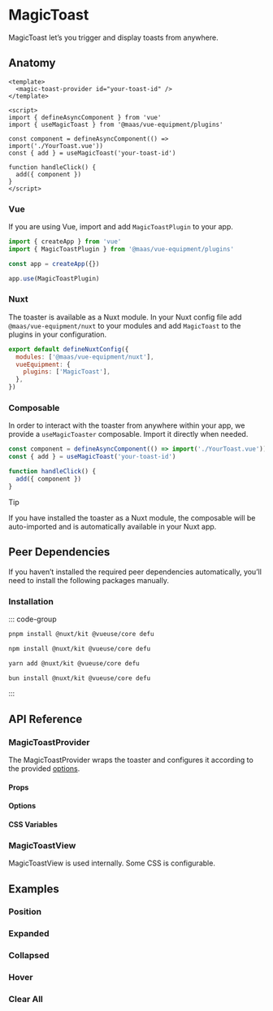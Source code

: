 # MagicToast

MagicToast let’s you trigger and display toasts from anywhere.

<component-preview src="./demo/DefaultDemo.vue" />

<!--@include: @/apps/docs/src/content/snippets/overview.md-->

## Anatomy

```vue
<template>
  <magic-toast-provider id="your-toast-id" />
</template>

<script>
import { defineAsyncComponent } from 'vue'
import { useMagicToast } from '@maas/vue-equipment/plugins'

const component = defineAsyncComponent(() => import('./YourToast.vue'))
const { add } = useMagicToast('your-toast-id')

function handleClick() {
  add({ component })
}
</script>
```

<!--@include: @/apps/docs/src/content/snippets/installation.md-->

### Vue

If you are using Vue, import and add `MagicToastPlugin` to your app.

```js
import { createApp } from 'vue'
import { MagicToastPlugin } from '@maas/vue-equipment/plugins'

const app = createApp({})

app.use(MagicToastPlugin)
```

### Nuxt

The toaster is available as a Nuxt module. In your Nuxt config file add `@maas/vue-equipment/nuxt` to your modules and add `MagicToast` to the plugins in your configuration.

```js
export default defineNuxtConfig({
  modules: ['@maas/vue-equipment/nuxt'],
  vueEquipment: {
    plugins: ['MagicToast'],
  },
})
```

### Composable

In order to interact with the toaster from anywhere within your app, we provide a `useMagicToaster` composable. Import it directly when needed.

```js
const component = defineAsyncComponent(() => import('./YourToast.vue'))
const { add } = useMagicToast('your-toast-id')

function handleClick() {
  add({ component })
}
```

> [!TIP]
> If you have installed the toaster as a Nuxt module, the composable will be auto-imported and is automatically available in your Nuxt app.

## Peer Dependencies

If you haven’t installed the required peer dependencies automatically, you’ll need to install the following packages manually.

<ProseTable
  :columns="[
    { label: 'Package'},
  ]"
  :rows="[
    {
      items: [
        {
          label: '[@nuxt/kit](https://www.npmjs.com/package/@nuxt/kit)'
        }
      ]
    },
    {
      items: [
        {
          label: '[@vueuse/core](https://www.npmjs.com/package/@vueuse/core)'
        }
      ]
    },
    {
      items: [
        {
          label: '[defu](https://www.npmjs.com/package/defu)'
        }
      ]
    }
  ]"
/>

### Installation

::: code-group

```sh [pnpm]
pnpm install @nuxt/kit @vueuse/core defu
```

```sh [npm]
npm install @nuxt/kit @vueuse/core defu
```

```sh [yarn]
yarn add @nuxt/kit @vueuse/core defu
```

```sh [bun]
bun install @nuxt/kit @vueuse/core defu
```

:::

## API Reference

### MagicToastProvider

The MagicToastProvider wraps the toaster and configures it according to the provided [options](#options).

#### Props

<ProseTable 
  :columns="[
    { label: 'Prop' },
    { label: 'Type' },
    { label: 'Required' }
  ]"
  :rows="[
    {
      items: [
        {
          label: 'id',
          description: 'Providing an id is required. Can either be a string or a ref.'
        },
        {
          label: 'MaybeRef\<string\>',
          escape: true
        },
        {
          label: 'true'
        }
      ]
    },
    {
      items: [
        {
          label: 'options',
          description: 'Refer to the [options table](#options) for details.'
        },
        {
          label: 'MagicMenuOptions'
        },
        {
          label: 'false'
        }
      ]
    },
  ]"
/>

#### Options

<ProseTable 
  :columns="[
    { label: 'Option' },
    { label: 'Type' },
    { label: 'Default' }
  ]"
  :rows="[
    {
      items: [
        { 
          label: 'debug',
          description: 'Set to true to get visual feedback on positioning.'
        },
        { label: 'boolean' },
        { label: 'false' }
      ]
    },
    {
      items: [
        { 
          label: 'position',
          description: 'Set the toaster’s position relative to the viewport.'
        },
        { label: 'Position' },
        { label: 'bottom-center' }
      ]
    },
    {
      items: [
        { 
          label: 'duration',
          description: 'Duration in milliseconds before the toast auto-dismisses. Set to 0 to disable.'
        },
        { label: 'number' },
        { label: '0' }
      ]
    },
    {
      items: [
        {
          label: 'scrollLock',
          description: 'Lock body scroll when dragging a toast.'
        },
        { label: 'boolean | object' },
        { label: 'object' }
      ]
    },
    {
      items: [
        {
          label: 'scrollLock.padding',
          description: 'Locking the body scroll hides any permanently visible scrollbar. Adding a padding to fixed elements prevents them from shifting in this case.'
        },
        { label: 'boolean' },
        { label: 'true' }
      ]
    },
    {
      items: [
        {
          label: 'teleport.target',
          description: 'Specify the teleport target.'
        },
        { label: 'string' },
        { label: 'body' }
      ]
    },
    {
      items: [
        {
          label: 'teleport.disabled',
          description: 'Disable teleporting the toast completely.'
        },
        { label: 'boolean' },
        { label: 'false' }
      ]
    },
    {
      items: [
        {
          label: 'transition',
          description: 'Set the transition name for the toast.'
        },
        { label: 'string' },
        { label: 'magic-toast' }
      ]
    },
    {
      items: [
        {
          label: 'layout.expand',
          description: 'Configure wether the toasts should expand on click, hover or not at all.'
        },
        { 
          label: 'string | false',
          description: 'false | \'hover\' | \'click\''
        },
        { label: 'click' }
      ]
    },
    {
      items: [
        {
          label: 'layout.max',
          description: 'Maximum number of toasts to show at once.'
        },
        { label: 'number' },
        { label: '3' }
      ]
    },
    {
      items: [
        {
          label: 'animation.snap.duration',
          description: 'Configure the toast’s snap animation duration.'
        },
        { label: 'number' },
        { label: '300' }
      ]
    },
    {
      items: [
        {
          label: 'animation.snap.easing',
          description: 'Configure the toast’s snap animation easing function.'
        },
        { 
          label: 'function',
          description: '(t: number) => number'
        },
        { label: '—' }
      ]
    },
    {
      items: [
        {
          label: 'initial.expanded',
          description: 'Whether toasts should be expanded initially.'
        },
        { label: 'boolean' },
        { label: 'false' }
      ]
    },
    {
      items: [
        {
          label: 'threshold.lock',
          description: 'Configure the dragged distance before the toaster prevents other touch interactions.'
        },
        { label: 'number' },
        { label: '8' }
      ]
    },
    {
      items: [
        {
          label: 'threshold.distance',
          ddescription: 'Configure the dragged distance before the toast snaps.'
        },
        { label: 'number' },
        { label: '32' }
      ]
    },
    {
      items: [
        {
          label: 'threshold.momentum',
          description: 'Configure the momentum from when the toast snaps.'
        },
        { label: 'number' },
        { label: '1' }
      ]
    }
  ]"
/>

#### CSS Variables

<ProseTable
  :columns="[
    { label: 'Variable' },
    { label: 'Default' }
  ]"
  :rows="[
    {
      items: [
        { label: '--magic-toast-padding-y' },
        { label: '1rem' }
      ]
    },
    {
      items: [
        { label: '--magic-toast-padding-x' },
        { label: '1rem' }
      ]
    },
    {
      items: [
        { label: '--magic-toast-gap' },
        { label: '0.75rem' }
      ]
    },
    {
      items: [
        { label: '--magic-toast-animation-duration' },
        { label: '175ms' }
      ]
    },
    {
      items: [
        { label: '--magic-toast-scale-factor' },
        { label: '0.05' }
      ]
    },
    {
      items: [
        { label: '--magic-toast-overlap-y' },
        { label: '1rem' }
      ]
    },
    {
      items: [
        { label: '--magic-toast-position' },
        { label: 'fixed' }
      ]
    },
    {
      items: [
        { label: '--magic-toast-inset' },
        { label: '0' }
      ]
    },
    {
      items: [
        { label: '--magic-toast-width' },
        { label: '100%' }
      ]
    },
    {
      items: [
        { label: '--magic-toast-height' },
        { label: '100%' }
      ]
    },
    {
      items: [
        { label: '--magic-toast-z-index' },
        { label: '999' }
      ]
    }
  ]"
/>

### MagicToastView

MagicToastView is used internally. Some CSS is configurable.

<ProseTable
  :columns="[
    { label: 'Variable' },
    { label: 'Default' }
  ]"
  :rows="[
    {
      items: [
        { label: '--magic-toast-view-transition' },
        { label: 'all var(--magic-toast-animation-duration) var(--ease-in-out)' }
      ]
    },
    {
      items: [
        { label: '--magic-toast-view-cursor' },
        { label: 'grab' }
      ]
    },
    {
      items: [
        { label: '--magic-toast-view-cursor-dragging' },
        { label: 'grabbing' }
      ]
    }
  ]"
/>

## Examples

### Position

<component-preview src="./demo/PositionDemo.vue" />

### Expanded

<component-preview src="./demo/ExpandedDemo.vue" />

### Collapsed

<component-preview src="./demo/CollapsedDemo.vue" />

### Hover

<component-preview src="./demo/HoverDemo.vue" />

### Clear All

<component-preview src="./demo/ClearAllDemo.vue" />
